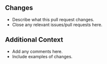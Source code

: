 ## Changes
* Describe what this pull request changes. 
* Close any relevant issues/pull requests here.

## Additional Context
* Add any comments here.
* Include examples of changes.